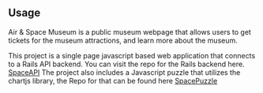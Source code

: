## Usage

Air & Space Museum is a public museum webpage that allows users to get tickets for the museum attractions, and learn more about the museum.

This project is a single page javascript based web application that connects to a Rails API backend. You can visit the repo for the Rails backend here.
[SpaceAPI](https://github.com/jessijoke/space-api)
The project also includes a Javascript puzzle that utilizes the chartjs library, the Repo for that can be found here
[SpacePuzzle](https://github.com/jessijoke/spacePuzzle)